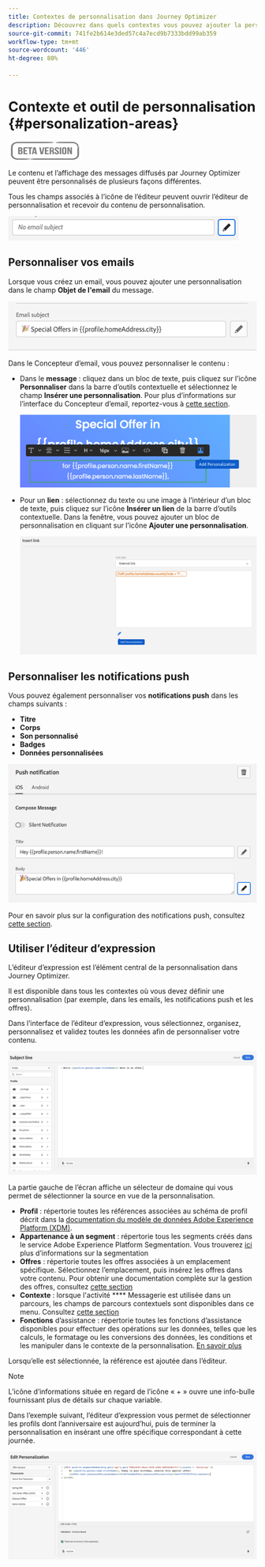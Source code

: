 ```yaml
---
title: Contextes de personnalisation dans Journey Optimizer
description: Découvrez dans quels contextes vous pouvez ajouter la personnalisation.
source-git-commit: 741fe2b614e3ded57c4a7ecd9b7333bdd99ab359
workflow-type: tm+mt
source-wordcount: '446'
ht-degree: 80%

---
```


# Contexte et outil de personnalisation {#personalization-areas}

![](../assets/do-not-localize/badge.png)

Le contenu et l’affichage des messages diffusés par Journey Optimizer peuvent être personnalisés de plusieurs façons différentes.

Tous les champs associés à l’icône de l’éditeur peuvent ouvrir l’éditeur de personnalisation et recevoir du contenu de personnalisation.

![](assets/perso_icon.png)

## Personnaliser vos emails

Lorsque vous créez un email, vous pouvez ajouter une personnalisation dans le champ **Objet de l&#39;email** du message.

![](assets/perso_subject.png)

Dans le Concepteur d’email, vous pouvez personnaliser le contenu :

* Dans le **message** : cliquez dans un bloc de texte, puis cliquez sur l’icône **Personnaliser** dans la barre d’outils contextuelle et sélectionnez le champ **Insérer une personnalisation**. Pour plus d’informations sur l’interface du Concepteur d’email, reportez-vous à [cette section](../design-emails.md).

   ![](assets/perso_insert.png)

* Pour un **lien** : sélectionnez du texte ou une image à l’intérieur d’un bloc de texte, puis cliquez sur l’icône **Insérer un lien** de la barre d’outils contextuelle. Dans la fenêtre, vous pouvez ajouter un bloc de personnalisation en cliquant sur l’icône **Ajouter une personnalisation**.

   ![](assets/perso_link.png)

## Personnaliser les notifications push

Vous pouvez également personnaliser vos **notifications push** dans les champs suivants :

* **Titre**
* **Corps**
* **Son personnalisé**
* **Badges**
* **Données personnalisées**

![](assets/perso_push.png)

Pour en savoir plus sur la configuration des notifications push, consultez [cette section](../create-push.md).

## Utiliser l’éditeur d’expression

L’éditeur d’expression est l’élément central de la personnalisation dans Journey Optimizer.

Il est disponible dans tous les contextes où vous devez définir une personnalisation (par exemple, dans les emails, les notifications push et les offres).

Dans l’interface de l’éditeur d’expression, vous sélectionnez, organisez, personnalisez et validez toutes les données afin de personnaliser votre contenu.

![](assets/perso_ee1.png)

La partie gauche de l’écran affiche un sélecteur de domaine qui vous permet de sélectionner la source en vue de la personnalisation.

* **Profil** : répertorie toutes les références associées au schéma de profil décrit dans la [ documentation du modèle de données Adobe Experience Platform (XDM)](https://experienceleague.adobe.com/docs/experience-platform/xdm/home.html?lang=fr).
* **Appartenance à un segment** : répertorie tous les segments créés dans le service Adobe Experience Platform Segmentation. Vous trouverez [ici](https://experienceleague.adobe.com/docs/experience-platform/segmentation/home.html?lang=en) plus d’informations sur la segmentation
* **Offres** : répertorie toutes les offres associées à un emplacement spécifique. Sélectionnez l’emplacement, puis insérez les offres dans votre contenu. Pour obtenir une documentation complète sur la gestion des offres, consultez [cette section](../deliver-personalized-offers.md)
* **Contexte**  : lorsque l&#39;activité  **** Messagerie est utilisée dans un parcours, les champs de parcours contextuels sont disponibles dans ce menu. Consultez [cette section](personalization-use-case.md)
* **Fonctions**  d’assistance : répertorie toutes les fonctions d’assistance disponibles pour effectuer des opérations sur les données, telles que les calculs, le formatage ou les conversions des données, les conditions et les manipuler dans le contexte de la personnalisation. [En savoir plus](functions/functions.md)



Lorsqu’elle est sélectionnée, la référence est ajoutée dans l’éditeur.

>[!NOTE]
>
>L’icône d’informations située en regard de l’icône « + » ouvre une info-bulle fournissant plus de détails sur chaque variable.

Dans l’exemple suivant, l’éditeur d’expression vous permet de sélectionner les profils dont l’anniversaire est aujourd’hui, puis de terminer la personnalisation en insérant une offre spécifique correspondant à cette journée.

![](assets/perso_ee2.png)




